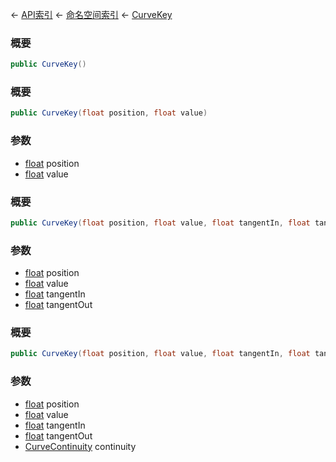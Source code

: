 ← [API索引](Api-Index) ← [命名空间索引](Namespace-Index) ← [CurveKey](VRageMath.CurveKey)

### 概要

```csharp
public CurveKey()
```

### 概要

```csharp
public CurveKey(float position, float value)
```

### 参数

* [float](https://docs.microsoft.com/en-us/dotnet/api/System.Single?view=netframework-4.6) position
* [float](https://docs.microsoft.com/en-us/dotnet/api/System.Single?view=netframework-4.6) value
### 概要

```csharp
public CurveKey(float position, float value, float tangentIn, float tangentOut)
```

### 参数

* [float](https://docs.microsoft.com/en-us/dotnet/api/System.Single?view=netframework-4.6) position
* [float](https://docs.microsoft.com/en-us/dotnet/api/System.Single?view=netframework-4.6) value
* [float](https://docs.microsoft.com/en-us/dotnet/api/System.Single?view=netframework-4.6) tangentIn
* [float](https://docs.microsoft.com/en-us/dotnet/api/System.Single?view=netframework-4.6) tangentOut
### 概要

```csharp
public CurveKey(float position, float value, float tangentIn, float tangentOut, CurveContinuity continuity)
```

### 参数

* [float](https://docs.microsoft.com/en-us/dotnet/api/System.Single?view=netframework-4.6) position
* [float](https://docs.microsoft.com/en-us/dotnet/api/System.Single?view=netframework-4.6) value
* [float](https://docs.microsoft.com/en-us/dotnet/api/System.Single?view=netframework-4.6) tangentIn
* [float](https://docs.microsoft.com/en-us/dotnet/api/System.Single?view=netframework-4.6) tangentOut
* [CurveContinuity](VRageMath.CurveContinuity) continuity
